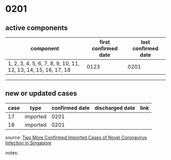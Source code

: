 # 0201

## active components

| component | first confirmed date | last confirmed date |
| - | - | - |
| 1, 2, 3, 4, 5, 6, 7, 8, 9, 10, 11, 12, 13, 14, 15, 16, 17, 18 | 0123 | 0201 |

---

## new or updated cases

| case | type | confirmed date | discharged date | link
| - | - | - | - | - |
| 17 | imported | 0201 |
| 18 | imported | 0201 |

source: [Two More Confirmed Imported Cases of Novel Coronavirus Infection in Singapore](https://www.moh.gov.sg/news-highlights/details/two-more-confirmed-imported-cases-of-novel-coronavirus-infection-in-singapore)

notes:


